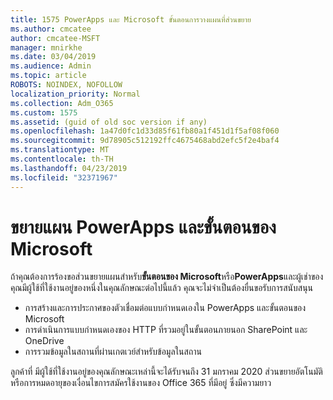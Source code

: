 ```yaml
---
title: 1575 PowerApps และ Microsoft ขั้นตอนการวางแผนที่ส่วนขยาย
ms.author: cmcatee
author: cmcatee-MSFT
manager: mnirkhe
ms.date: 03/04/2019
ms.audience: Admin
ms.topic: article
ROBOTS: NOINDEX, NOFOLLOW
localization_priority: Normal
ms.collection: Adm_O365
ms.custom: 1575
ms.assetid: (guid of old soc version if any)
ms.openlocfilehash: 1a47d0fc1d33d85f61fb80a1f451d1f5af08f060
ms.sourcegitcommit: 9d78905c512192ffc4675468abd2efc5f2e4baf4
ms.translationtype: MT
ms.contentlocale: th-TH
ms.lasthandoff: 04/23/2019
ms.locfileid: "32371967"
---
```

# <a name="powerapps-and-microsoft-flow-plan-extension"></a>ขยายแผน PowerApps และขั้นตอนของ Microsoft

ถ้าคุณต้องการร้องขอส่วนขยายแผนสำหรับ**ขั้นตอนของ Microsoft**หรือ**PowerApps**และผู้เช่าของคุณมีผู้ใช้ที่ใช้งานอยู่ของหนึ่งในคุณลักษณะต่อไปนี้แล้ว คุณจะไม่จำเป็นต้องยื่นขอรับการสนับสนุน

- การสร้างและการประกาศของตัวเชื่อมต่อแบบกำหนดเองใน PowerApps และขั้นตอนของ Microsoft
- การดำเนินการแบบกำหนดเองของ HTTP ที่รวมอยู่ในขั้นตอนภายนอก SharePoint และ OneDrive
- การรวมข้อมูลในสถานที่ผ่านเกตเวย์สำหรับข้อมูลในสถาน

ลูกค้าที่ มีผู้ใช้ที่ใช้งานอยู่ของคุณลักษณะเหล่านี้จะได้รับจนถึง 31 มกราคม 2020 ส่วนขยายอัตโนมัติหรือการหมดอายุของเงื่อนไขการสมัครใช้งานของ Office 365 ที่มีอยู่ ซึ่งมีความยาว